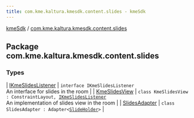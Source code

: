 ```yaml
---
title: com.kme.kaltura.kmesdk.content.slides - kmeSdk
---
```


[kmeSdk](../index.html) / [com.kme.kaltura.kmesdk.content.slides](./index.html)

## Package com.kme.kaltura.kmesdk.content.slides

### Types

| [IKmeSlidesListener](-i-kme-slides-listener/index.html) | `interface IKmeSlidesListener`<br>An interface for slides in the room |
| [KmeSlidesView](-kme-slides-view/index.html) | `class KmeSlidesView : ConstraintLayout, `[`IKmeSlidesListener`](-i-kme-slides-listener/index.html)<br>An implementation of slides view in the room |
| [SlidesAdapter](-slides-adapter/index.html) | `class SlidesAdapter : Adapter<`[`SlideHolder`](-slides-adapter/-slide-holder/index.html)`>` |

